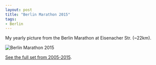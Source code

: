 ```yaml
---
layout: post
title: "Berlin Marathon 2015"
tags:
- Berlin
---
```

My yearly picture from the Berlin Marathon at Eisenacher Str. (~22km).

![Berlin Marathon 2015](https://farm1.staticflickr.com/641/21134432583_bb93e8eb84_z_d.jpg)

[See the full set from 2005-2015](http://www.flickr.com/photos/mzehrer/sets/72157607564872788/with/6180966462/).
